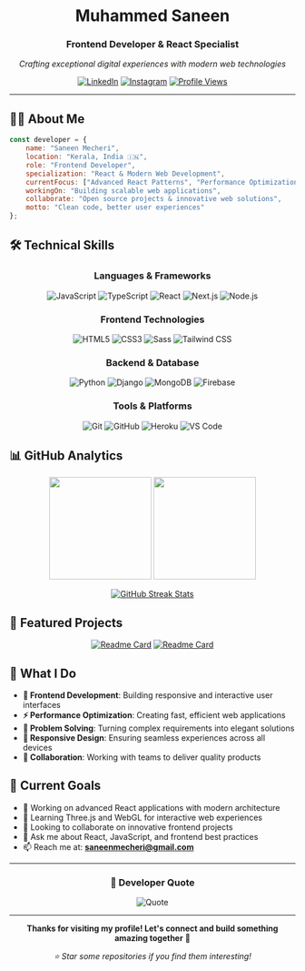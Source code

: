 <div align="center">

# Muhammed Saneen

### Frontend Developer & React Specialist

*Crafting exceptional digital experiences with modern web technologies*

[![LinkedIn](https://img.shields.io/badge/LinkedIn-0A66C2?style=flat&logo=linkedin&logoColor=white)](https://linkedin.com/in/saneenmecheri)
[![Instagram](https://img.shields.io/badge/Instagram-E4405F?style=flat&logo=instagram&logoColor=white)](https://instagram.com/san.77x)
[![Profile Views](https://komarev.com/ghpvc/?username=San-77x&color=0A66C2&style=flat&label=Profile+Views)](https://github.com/San-77x)

</div>

---

## 👨‍💻 About Me

```javascript
const developer = {
    name: "Saneen Mecheri",
    location: "Kerala, India 🇮🇳",
    role: "Frontend Developer",
    specialization: "React & Modern Web Development",
    currentFocus: ["Advanced React Patterns", "Performance Optimization", "UI/UX"],
    workingOn: "Building scalable web applications",
    collaborate: "Open source projects & innovative web solutions",
    motto: "Clean code, better user experiences"
};
```

## 🛠️ Technical Skills

<div align="center">

### Languages & Frameworks
![JavaScript](https://img.shields.io/badge/JavaScript-F7DF1E?style=for-the-badge&logo=javascript&logoColor=black)
![TypeScript](https://img.shields.io/badge/TypeScript-3178C6?style=for-the-badge&logo=typescript&logoColor=white)
![React](https://img.shields.io/badge/React-61DAFB?style=for-the-badge&logo=react&logoColor=black)
![Next.js](https://img.shields.io/badge/Next.js-000000?style=for-the-badge&logo=next.js&logoColor=white)
![Node.js](https://img.shields.io/badge/Node.js-339933?style=for-the-badge&logo=node.js&logoColor=white)

### Frontend Technologies
![HTML5](https://img.shields.io/badge/HTML5-E34F26?style=for-the-badge&logo=html5&logoColor=white)
![CSS3](https://img.shields.io/badge/CSS3-1572B6?style=for-the-badge&logo=css3&logoColor=white)
![Sass](https://img.shields.io/badge/Sass-CC6699?style=for-the-badge&logo=sass&logoColor=white)
![Tailwind CSS](https://img.shields.io/badge/Tailwind_CSS-38B2AC?style=for-the-badge&logo=tailwind-css&logoColor=white)

### Backend & Database
![Python](https://img.shields.io/badge/Python-3776AB?style=for-the-badge&logo=python&logoColor=white)
![Django](https://img.shields.io/badge/Django-092E20?style=for-the-badge&logo=django&logoColor=white)
![MongoDB](https://img.shields.io/badge/MongoDB-47A248?style=for-the-badge&logo=mongodb&logoColor=white)
![Firebase](https://img.shields.io/badge/Firebase-FFCA28?style=for-the-badge&logo=firebase&logoColor=black)

### Tools & Platforms
![Git](https://img.shields.io/badge/Git-F05032?style=for-the-badge&logo=git&logoColor=white)
![GitHub](https://img.shields.io/badge/GitHub-181717?style=for-the-badge&logo=github&logoColor=white)
![Heroku](https://img.shields.io/badge/Heroku-430098?style=for-the-badge&logo=heroku&logoColor=white)
![VS Code](https://img.shields.io/badge/VS_Code-007ACC?style=for-the-badge&logo=visual-studio-code&logoColor=white)

</div>

## 📊 GitHub Analytics

<div align="center">
  
<img height="180em" src="https://github-readme-stats.vercel.app/api?username=San-77x&show_icons=true&theme=react&hide_border=true&bg_color=1a1b27&title_color=70a5fd&icon_color=bf91f3&text_color=38bdae&count_private=true"/>

<img height="180em" src="https://github-readme-stats.vercel.app/api/top-langs/?username=San-77x&layout=compact&theme=react&hide_border=true&bg_color=1a1b27&title_color=70a5fd&text_color=38bdae&langs_count=8"/>

</div>

<div align="center">
  
[![GitHub Streak Stats](https://github-readme-streak-stats.herokuapp.com/?user=San-77x&theme=react&hide_border=true&background=1a1b27&stroke=38bdae&ring=70a5fd&fire=bf91f3&currStreakLabel=38bdae)](https://github.com/San-77x)

</div>

## 🎯 Featured Projects

<div align="center">

[![Readme Card](https://github-readme-stats.vercel.app/api/pin/?username=San-77x&repo=project-name-1&theme=react&hide_border=true&bg_color=1a1b27&title_color=70a5fd&text_color=38bdae)](https://github.com/San-77x/project-name-1)
[![Readme Card](https://github-readme-stats.vercel.app/api/pin/?username=San-77x&repo=project-name-2&theme=react&hide_border=true&bg_color=1a1b27&title_color=70a5fd&text_color=38bdae)](https://github.com/San-77x/project-name-2)

</div>

## 💼 What I Do

- **🎨 Frontend Development**: Building responsive and interactive user interfaces
- **⚡ Performance Optimization**: Creating fast, efficient web applications
- **🔧 Problem Solving**: Turning complex requirements into elegant solutions
- **📱 Responsive Design**: Ensuring seamless experiences across all devices
- **🤝 Collaboration**: Working with teams to deliver quality products

## 🌟 Current Goals

- 🔭 Working on advanced React applications with modern architecture
- 🌱 Learning Three.js and WebGL for interactive web experiences
- 👯 Looking to collaborate on innovative frontend projects
- 💬 Ask me about React, JavaScript, and frontend best practices
- 📫 Reach me at: **saneenmecheri@gmail.com**

---

<div align="center">

### 💭 Developer Quote
![Quote](https://quotes-github-readme.vercel.app/api?type=horizontal&theme=dark&quote=Code%20is%20like%20humor.%20When%20you%20have%20to%20explain%20it,%20it's%20bad.&author=Cory%20House)

---

**Thanks for visiting my profile! Let's connect and build something amazing together** 🚀

*⭐ Star some repositories if you find them interesting!*

</div>
